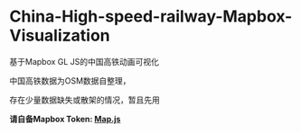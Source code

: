 # China-High-speed-railway-Mapbox-Visualization

基于Mapbox GL JS的中国高铁动画可视化

中国高铁数据为OSM数据自整理，

存在少量数据缺失或散架的情况，暂且先用

**请自备Mapbox Token: [Map.js](https://github.com/Raymond1030/China-High-speed-railway-Mapbox-Visualization/blob/main/src/script/Map.js)**
